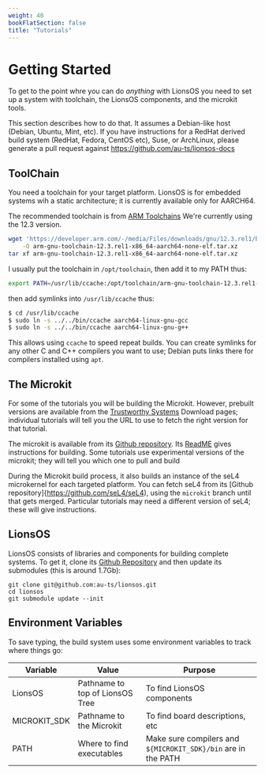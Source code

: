 ```yaml
---
weight: 40
bookFlatSection: false
title: "Tutorials"
---
```


# Getting Started

To get to the point whre you can do _anything_ with LionsOS you need
to set up a system with toolchain, the LionsOS components, and the
microkit tools.

This section describes how to do that.  It assumes a Debian-like host
(Debian, Ubuntu, Mint, etc).  If you have instructions for a RedHat
derived build system (RedHat, Fedora, CentOS etc), Suse, or ArchLinux,
please generate a pull request against
https://github.com/au-ts/lionsos-docs

## ToolChain
You need a toolchain for your target platform.  LionsOS is for
embedded systems wih a static architecture; it is currently available
only for AARCH64.

The recommended toolchain is from [ARM
Toolchains](https://developer.arm.com/downloads/-/arm-gnu-toolchain-downloads)
We're currently using the 12.3 version.

```sh
wget 'https://developer.arm.com/-/media/Files/downloads/gnu/12.3.rel1/binrel/arm-gnu-toolchain-12.3.rel1-x86_64-aarch64-none-elf.tar.xz?rev=a8bbb76353aa44a69ce6b11fd560142d&hash=20124930455F791137DDEA1F0AF79B10' \
    -O arm-gnu-toolchain-12.3.rel1-x86_64-aarch64-none-elf.tar.xz
tar xf arm-gnu-toolchain-12.3.rel1-x86_64-aarch64-none-elf.tar.xz
```

I usually put the toolchain in `/opt/toolchain`, then add it to my
PATH thus:
```sh
export PATH=/usr/lib/ccache:/opt/toolchain/arm-gnu-toolchain-12.3.rel1-x86_64-aarch64-none-elf/bin/:$PATH
```
then add symlinks into `/usr/lib/ccache` thus:
```sh
$ cd /usr/lib/ccache
$ sudo ln -s ../../bin/ccache aarch64-linux-gnu-gcc
$ sudo ln -s ../../bin/ccache aarch64-linux-gnu-g++
```

This allows using `ccache` to speed repeat builds.  You can create
symlinks for any other C and C++ compilers you want to use; Debian
puts links there for compilers installed using `apt`.

## The Microkit

For some of the tutorials you will be building the Microkit.  However,
prebuilt versions are available from the [Trustworthy
Systems](https://trustworthy.systems) Download pages; individual
tutorials will tell you the URL to use to fetch the right version for
that tutorial.

The microkit is available from its [Github
repository](https://github.com/seL4/microkit).  Its
[ReadME](https://github.com/seL4/microkit) gives instructions for
building.  Some tutorials use experimental versions of the microkit;
they will tell you which one to pull and build

During the Microkit build process, it also builds an instance of the
seL4 microkernel for each targeted platform.  You can fetch seL4 from
its [Github repository]{https://github.com/seL4/seL4), using the
`microkit` branch until that gets merged.  Particular tutorials may
need a different version of seL4; these will give instructions.

## LionsOS

LionsOS consists of libraries and components for building complete
systems.  To get it, clone its [Github
Repository](https://github.com/au-ts/lionsos) and then update its
submodules (this is around 1.7Gb):
```
git clone git@github.com:au-ts/lionsos.git
cd lionsos
git submodule update --init
```

## Environment Variables
To save typing, the  build system uses some environment variables to
track where things go:

| Variable | Value | Purpose |
|----------|-------|---------|
| LionsOS  | Pathname to top of LionsOS Tree | To find LionsOS components |
| MICROKIT_SDK | Pathname to the Microkit | To find board descriptions, etc |
| PATH     | Where to find executables | Make sure compilers and `${MICROKIT_SDK}/bin` are in the PATH |

